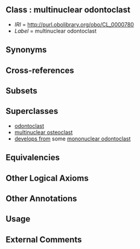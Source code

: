 
## Class : multinuclear odontoclast

 * *IRI* = http://purl.obolibrary.org/obo/CL_0000780
 * *Label* = multinuclear odontoclast

## Synonyms


## Cross-references


## Subsets


## Superclasses

 * [odontoclast](../../CL/88/CL_0000588.md)
 * [multinuclear osteoclast](../../CL/79/CL_0000779.md)
 * [develops from](../../RO/02/RO_0002202.md) some [mononuclear odontoclast](../../CL/81/CL_0000781.md)

## Equivalencies


## Other Logical Axioms


## Other Annotations


## Usage


## External Comments

